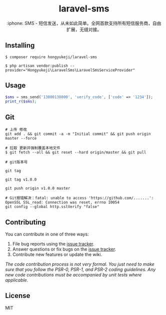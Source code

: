 <h1 align="center"> laravel-sms </h1>

<p align="center"> :iphone: SMS - 短信发送，从未如此简单。全网首款支持所有短信服务商，自由扩展，无缝对接。</p>


## Installing

```shell
$ composer require hongyukeji/laravel-sms

$ php artisan vendor:publish --provider="Hongyukeji\LaravelSms\LaravelSmsServiceProvider"
```

## Usage

```php
$sms = sms_send('13800138000', 'verify_code', ['code' => '1234']);
print_r($sms);
```
## Git

```shell
# 上传 修改
git add . && git commit -a -m "Initial commit" && git push origin master --force

# 拉取 更新并强制覆盖本地文件
$ git fetch --all && git reset --hard origin/master && git pull

# git版本号

git tag

git tag v1.0.0

git push origin v1.0.0 master

# Git报错解决：fatal: unable to access 'https://github.com/.......': OpenSSL SSL_read: Connection was reset, errno 10054
git config --global http.sslVerify "false"
```

## Contributing

You can contribute in one of three ways:

1. File bug reports using the [issue tracker](https://github.com/hongyukeji/laravel-sms/issues).
2. Answer questions or fix bugs on the [issue tracker](https://github.com/hongyukeji/laravel-sms/issues).
3. Contribute new features or update the wiki.

_The code contribution process is not very formal. You just need to make sure that you follow the PSR-0, PSR-1, and PSR-2 coding guidelines. Any new code contributions must be accompanied by unit tests where applicable._

## License

MIT